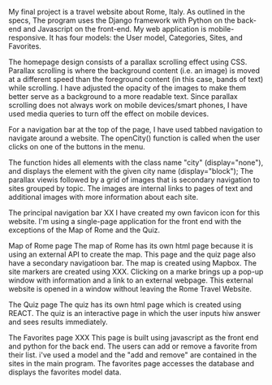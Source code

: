 My final project is a travel website about Rome, Italy. As outlined in the specs, The program uses the Django framework with Python on the back-end and Javascript on the front-end. My web application is mobile-responsive. It has four models: the User model, Categories, Sites, and Favorites.

The homepage design consists of a parallax scrolling effect using CSS. Parallax scrolling is where the background content (i.e. an image) is moved at a different speed than the foreground content (in this case, bands of text) while scrolling. I have adjusted the opacity of the images to make them better serve as a background to a more readable text. Since parallax scrolling does not always work on mobile devices/smart phones, I have used media queries to turn off the effect on mobile devices.

For a navigation bar at the top of the page, I have used tabbed navigation to navigate around a website.
The openCity() function is called when the user clicks on one of the buttons in the menu.

The function hides all elements with the class name "city" (display="none"), and displays the element with the given city name (display="block");
The parallax viewis followed by a grid of images that is secondary navigation to sites grouped by topic. The images are internal links to pages of text and additional images with more information about each site.

The principal navigation bar XX
I have created my own favicon icon for this website. I'm using a single-page application for the front end with the exceptions of the Map of Rome and the Quiz.

Map of Rome page
The map of Rome has its own html page because it is using an external API to create the map. This page and the quiz page also have a secondary navigatioon bar. The map is created using Mapbox. The site markers are created using XXX. Clicking on a marke brings up a pop-up window with information and a link to an external webpage. This external website is opened in a window without leaving the Rome Travel Website.

The Quiz page
The quiz has its own html page which is created using REACT. The quiz is an interactive page in which the user inputs hiw answer and sees results immediately.

The Favorites page XXX
This page is built using javascript as the front end and python for the back end. The users can add or remove a favorite from their list. i've used a model and the "add and remove" are contained in the sites in the main program. The favorites page accesses the database and displays the favorites model data.